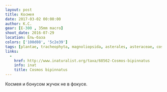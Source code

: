```yaml
---
layout: post
title: Космея
date: 2017-03-02 00:00:00
author: К.С.
gear: [E-300 , 35mm macro]
shoot_date: 2016-07-29
location: Ёль-база
colors: ['100d08', '5c2e39']
tags: [plantae, tracheophyta, magnoliopsida, asterales, asteraceae, cosmos, cosmos bipinnatus]
links:
  -
    href: http://www.inaturalist.org/taxa/68562-Cosmos-bipinnatus
    info: inat
    title: Cosmos bipinnatus
---
```


Космея и бонусом жучок не в фокусе.
